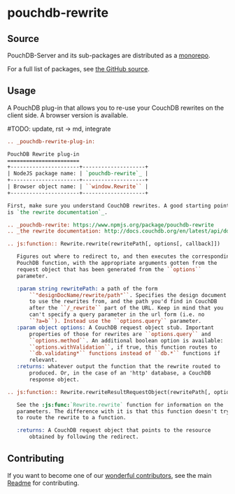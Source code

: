 pouchdb-rewrite
===============

## Source

PouchDB-Server and its sub-packages are distributed as a [monorepo](https://github.com/babel/babel/blob/master/doc/design/monorepo.md).

For a full list of packages, see [the GitHub source](https://github.com/pouchdb/pouchdb-server/tree/master/packages).

## Usage

A PouchDB plug-in that allows you to re-use your CouchDB rewrites on the
client side. A browser version is available.

#TODO: update, rst -> md, integrate
```rst
.. _pouchdb-rewrite-plug-in:

PouchDB Rewrite plug-in
=======================
+----------------------+--------------------+
| NodeJS package name: | `pouchdb-rewrite`_ |
+----------------------+--------------------+
| Browser object name: | ``window.Rewrite`` |
+----------------------+--------------------+

First, make sure you understand CouchDB rewrites. A good starting point
is `the rewrite documentation`_.

.. _pouchdb-rewrite: https://www.npmjs.org/package/pouchdb-rewrite
.. _the rewrite documentation: http://docs.couchdb.org/en/latest/api/ddoc/rewrites.html

.. js:function:: Rewrite.rewrite(rewritePath[, options[, callback]])

   Figures out where to redirect to, and then executes the corresponding
   PouchDB function, with the appropriate arguments gotten from the
   request object that has been generated from the ``options``
   parameter.

   :param string rewritePath: a path of the form
       ``"designDocName/rewrite/path"``. Specifies the design document
       to use the rewrites from, and the path you'd find in CouchDB
       after the ``/_rewrite`` part of the URL. Keep in mind that you
       can't specify a query parameter in the url form (i.e. no
       ``?a=b``). Instead use the ``options.query`` parameter.
   :param object options: A CouchDB request object stub. Important
       properties of those for rewrites are ``options.query`` and
       ``options.method``. An additional boolean option is available:
       ``options.withValidation``, if true, this function routes to
       ``db.validating*`` functions instead of ``db.*`` functions if
       relevant.
   :returns: whatever output the function that the rewrite routed to
       produced. Or, in the case of an 'http' database, a CouchDB
       response object.

.. js:function:: Rewrite.rewriteResultRequestObject(rewritePath[, options[, callback]])

   See the :js:func:`Rewrite.rewrite` function for information on the
   parameters. The difference with it is that this function doesn't try
   to route the rewrite to a function.

   :returns: A CouchDB request object that points to the resource
       obtained by following the redirect.
```
## Contributing

If you want to become one of our [wonderful contributors](https://github.com/pouchdb/pouchdb-server/graphs/contributors), see the main [Readme](https://github.com/pouchdb/pouchdb-server/tree/master/README.md) for contributing.
